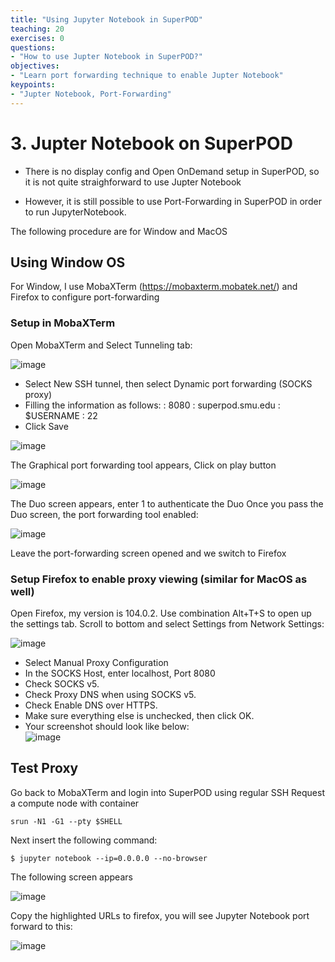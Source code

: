 ```yaml
---
title: "Using Jupyter Notebook in SuperPOD"
teaching: 20
exercises: 0
questions:
- "How to use Jupter Notebook in SuperPOD?"
objectives:
- "Learn port forwarding technique to enable Jupter Notebook"
keypoints:
- "Jupter Notebook, Port-Forwarding"
---
```


# 3. Jupter Notebook on SuperPOD

- There is no display config and Open OnDemand setup in SuperPOD, so it is not quite straighforward to use Jupter Notebook

- However, it is still possible to use Port-Forwarding in SuperPOD in order to run JupyterNotebook.

The following procedure are for Window and MacOS

## Using Window OS

For Window, I use MobaXTerm (https://mobaxterm.mobatek.net/) and Firefox to configure port-forwarding

### Setup in MobaXTerm

Open MobaXTerm and Select Tunneling tab:

![image](https://user-images.githubusercontent.com/43855029/189714886-2e90e9fc-123c-48ac-8c2d-c817441b5a09.png)

- Select New SSH tunnel, then select Dynamic port forwarding (SOCKS proxy)
- Filling the information as follows:
    <Forwarded port>: 8080
    <SSH server>: superpod.smu.edu
    <SSH login>: $USERNAME
    <SSH port>: 22
- Click Save
      
![image](https://user-images.githubusercontent.com/43855029/189715197-37ce44ee-b4f7-4b88-900c-dc9d2442168f.png)

The Graphical port forwarding tool appears, Click on play button
      
![image](https://user-images.githubusercontent.com/43855029/189715476-66ca7a82-87d6-4230-8aca-e508d1db96ae.png)

The Duo screen appears, enter 1 to authenticate the Duo
Once you pass the Duo screen, the port forwarding tool enabled:
      
![image](https://user-images.githubusercontent.com/43855029/189716103-1ac8f8b4-e822-4ed7-a7e8-a6d3e1f9c9c8.png)

Leave the port-forwarding screen opened and we switch to Firefox

### Setup Firefox to enable proxy viewing (similar for MacOS as well)

Open Firefox, my version is 104.0.2.
Use combination Alt+T+S to open up the settings tab. Scroll to bottom and select Settings from Network Settings:
        
![image](https://user-images.githubusercontent.com/43855029/189716620-973851c3-255c-4f21-9af3-ca156f16c980.png)

- Select Manual Proxy Configuration
- In the SOCKS Host, enter localhost, Port 8080
- Check SOCKS v5.
- Check Proxy DNS when using SOCKS v5.
- Check Enable DNS over HTTPS.
- Make sure everything else is unchecked, then click OK.
- Your screenshot should look like below:        
![image](https://user-images.githubusercontent.com/43855029/189716896-4415fb80-9b1f-4287-9ecf-6adc2b1357ef.png)

## Test Proxy
Go back to MobaXTerm and login into SuperPOD using regular SSH 
Request a compute node with container
        
```
srun -N1 -G1 --pty $SHELL
```        

Next insert the following command:
        
```
$ jupyter notebook --ip=0.0.0.0 --no-browser
```

The following screen appears
        
![image](https://user-images.githubusercontent.com/43855029/189718392-0535d2a7-080c-4717-8f69-f25383263416.png)
        
Copy the highlighted URLs to firefox, you will see Jupyter Notebook port forward to this:
        
![image](https://user-images.githubusercontent.com/43855029/189718616-1e34e20e-9553-4b64-818c-fb8e998f62a5.png)
        
        
        
